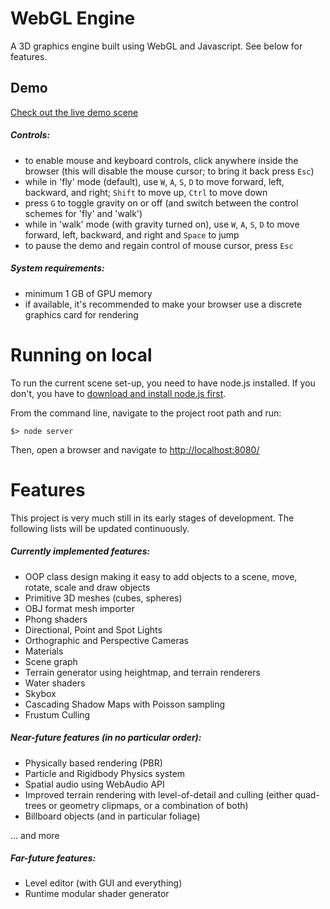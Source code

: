 # WebGL Engine
A 3D graphics engine built using WebGL and Javascript. See below for features.

## Demo
[Check out the live demo scene](https://ddakev.github.io/webgl-engine/)

##### Controls:
- to enable mouse and keyboard controls, click anywhere inside the browser (this will disable the mouse cursor; to bring it back press `Esc`)
- while in 'fly' mode (default), use `W`, `A`, `S`, `D` to move forward, left, backward, and right; `Shift` to move up, `Ctrl` to move down
- press `G` to toggle gravity on or off (and switch between the control schemes for 'fly' and 'walk')
- while in 'walk' mode (with gravity turned on), use `W`, `A`, `S`, `D` to move forward, left, backward, and right and `Space` to jump
- to pause the demo and regain control of mouse cursor, press `Esc`

##### System requirements:
- minimum 1 GB of GPU memory
- if available, it's recommended to make your browser use a discrete graphics card for rendering


# Running on local
To run the current scene set-up, you need to have node.js installed. If you don't, you have to [download and install node.js first](https://nodejs.org/en/download/).

From the command line, navigate to the project root path and run:

`$> node server`

Then, open a browser and navigate to [http://localhost:8080/](http://localhost:8080/)

# Features
This project is very much still in its early stages of development. The following lists will be updated continuously.
##### Currently implemented features:
- OOP class design making it easy to add objects to a scene, move, rotate, scale and draw objects
- Primitive 3D meshes (cubes, spheres)
- OBJ format mesh importer
- Phong shaders
- Directional, Point and Spot Lights
- Orthographic and Perspective Cameras
- Materials
- Scene graph
- Terrain generator using heightmap, and terrain renderers
- Water shaders
- Skybox
- Cascading Shadow Maps with Poisson sampling
- Frustum Culling

##### Near-future features (in no particular order):
- Physically based rendering (PBR)
- Particle and Rigidbody Physics system
- Spatial audio using WebAudio API
- Improved terrain rendering with level-of-detail and culling (either quad-trees or geometry clipmaps, or a combination of both)
- Billboard objects (and in particular foliage)

... and more

##### Far-future features:
- Level editor (with GUI and everything)
- Runtime modular shader generator